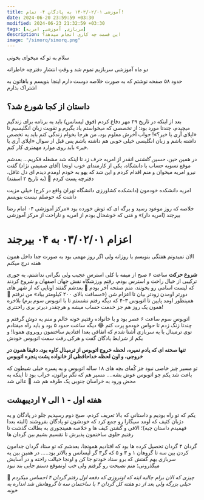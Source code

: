```yaml
---
title: آموزشی ۱۴۰۳/۰۲/۰۱ به پادگان ۰۴ تمام!
date: 2024-06-20 23:59:59 +03:30
modified: 2024-06-23 21:32:59 +03:30
tags: [سربازی, آموزشی, امریه]
description: این قسمت چه کاری انجام میدهد؟
image: "/simorq/simorq.png"
---
```


سلام به تو که میخوای بخونی

دو ماه آموزشی سربازیم تموم شد و وقتِ انتشارِ دفترچه خاطراته

حدود ۵۸ صفحه نوشتم که به صورت خلاصه دوست دارم اینجا بنویسم و باهاتون به اشتراک بذارم

## داستان از کجا شورع شد؟
بعد از اینکه در تاریخ ۲۹ مهر دفاع کردم (فوق لیسانس) باید یه برنامه برای زندگیم میچیدم، چندتا مورد بود: از تخصصی که میخواستم یاد بگیرم و تقویت زبان انگلیسیم تا «اپلای آری یا خیر؟»! جواب آخرش معلوم بود، من هرجا بخوام زندگی کنم باید یه تخصص داشته باشم و زبان انگلیسی خیلی خوبی هم داشته باشم پس قبل از سوال «اپلای آری یا خیر» باید روی موارد مهمتری کار کنم.

در همین حین، *حسین گلشنی* انقدر از امریه حرف زد تا اینکه شد مشغله فکریم... بعدشم موقع تسویه حساب با دانشگاه، یکی از کارمندای خوب اونجا (آقای صمیمی نژاد) گفت نیرو امریه میخوان و منم اقدام کردم و این شد که یهو به خودم اومدم دیدم ای دل غافل، دفترچه پست کردم 🙁 (به تاریخ ۲ اسفند)

امریه دانشکده خودمون (دانشکده کشاورزی دانشگاه تهران واقع در کرج) خیلی مزیت داشت که حوصلم نیست بنویسم

خلاصه که روز موعود رسید و برگه ای که توش خورده بود «مرکز آموزشی ۰۴ امام رضا بیرجند (امریه دار)» و مَنی که خوشحال بودم از امریه و ناراحت از مرکز آموزشی

# اعزام ۰۳/۰۲/۰۱ به ۰۴ بیرجند

الان نمیدونم هفتگی بنویسم یا روزانه ولی اگر روز مهمی بود به صورت جدا داخل همون هفته درج میکنم

**شروع حرکت** ساعت ۶ صبح از میمه با کلی استرس عجیب ولی نگرانی نداشتم، یه جوری ترکیبی از خیال راحت و استرس بودم، رفتم ورزشگاه نقش جهان اصفهان و شروع کردند که لیست اسامی رو بخونند، منم صفحه آخر بودم 🙁
بعدشم گفتند اونایی که از شهر های دورتر اومدن زودتر بیان تا اعزام شن («مسافت بالای ۲۰۰ کیلومتر بیاد» من نرفتم 🙂 همینطور اومد پایین تا اتوبوس ۳-۴ که دیگه رفتم نشستم تا با اتوبوس سوم برم) بلاخره همون یک روز هم جز خدمت حساب میشه و هرچقدر دیرتر بری راحتتری!

اتوبوس سوم ساعت ۶ عصر بود و با خانواده رفتیم خونه خالم و منم یه دوش گرفتم و چندتا زنگ زدم تا حواس خودمو پرت کنم 😂 دیگه ساعت حدود ۵ بود و باید راه میفتادم
توی ترمینال با یه سربازی آشنا شدم که اتفاقی بعدا افتادیم ساختمون روبروی همونا! و یکم از شرایط پادگان گفت و هرکی رفت سمت اتوبوس خودش

**تنها صحنه ای که یادم نمیره، لحظه خروج اتوبوس از ترمینال کاوه بود، دقیقا همون در خروجی، و اون لحظه خداحافظی از خانواده پشت پنجره اتوبوس**

تو مسیر چیز خاصی نبود جز کُمای بچه های ۱۸ ساله اتوبوس و یه پسره خیلی شیطون که باعث شد یکم جو اتوبوس عوض بشه.... مسیر هم که نگم براتون، خراب بود تا اینکه به محض ورود به خراسان جنوبی یک طرفه هم شد 🫤 عالی شد

## هفته اول - ۱ الی ۷ اردیبهشت
یکم که تو راه بودیم و داستانی که بالا تعریف کردم، صبح دوم رسیدیم جلو در پادگان و یه دژبان کثیف که اومد سیگارا رو جمع کرد که خودشون تو پادگان بفروشند (البته بعدا فهمیدم داستان چیه)؛
الافی و گشتن کیف ها و خلاصه همینجوری به بطالت گذشت تا رفتیم جلوی ساختمون پذیرش تا تقسیم بشیم بین گردان ها

گردان ۴ گردان تحصیل کرده ها بود که افتادیم همونجا، بعدشم که تو ستاد گردان جدامون کردن بین سه تا گروهان ۱ و ۳ و ۵ که گر۳ گر لیسانس و بالاتر بود.....
در همین بین یه سربازی بهم گفتش که برو ستاد خودتو جا کن و اونجا خیالت راحته و در آسایش میگذرونی؛ منم نصیحت رو گرفتم ولی خب اونموقع دستم جایی بند نبود 

🤔 _چیزی که الان برام جالبه اینه که اونروزی که دفعه اول رفتم گردان ۴ احساس میکردم حیلی بزرگه ولی بعد از دو هفته کل گردان ۴ با ساختمان سه تا گروهانش شد انداره یه خونه_














